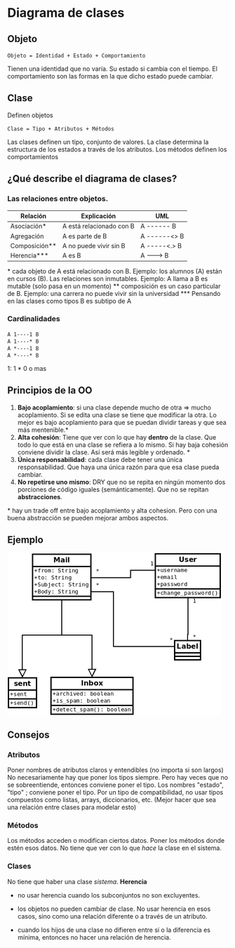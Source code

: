 # Diagrama de clases

## Objeto

```
Objeto = Identidad + Estado + Comportamiento
```

Tienen una identidad que no varía. Su estado si cambia con el tiempo. El
comportamiento son las formas en la que dicho estado puede cambiar.

## Clase

Definen objetos

```
Clase = Tipo + Atributos + Métodos
```

Las clases definen un tipo, conjunto de valores. La clase determina la
estructura de los estados a través de los atributos. Los métodos definen los
comportamientos

## ¿Qué describe el diagrama de clases?

### Las relaciones entre objetos.

| Relación        | Explicación              | UML          |
| --------------- | ------------------------ | ------------ |
| Asociación\*    | A está relacionado con B | A ------ B   |
| Agregación      | A es parte de B          | A ------<> B |
| Composición\*\* | A no puede vivir sin B   | A -----<.> B |
| Herencia\*\*\*  | A es B                   | A ---> B     |

\* cada objeto de A está relacionado con B. Ejemplo: los alumnos (A) están en
cursos (B). Las relaciones son inmutables. Ejemplo: A llama a B es mutable (solo
pasa en un momento)
** composición es un caso particular de B. Ejemplo: una carrera no puede vivir
sin la universidad \*** Pensando en las clases como tipos B es subtipo de A

### Cardinalidades

```
A 1----1 B
A 1----* B
A *----1 B
A *----* B
```

1: 1 \* 0 o mas

## Principios de la OO

1. **Bajo acoplamiento**: si una clase depende mucho de otra => mucho acoplamiento. Si se edita una clase se tiene que modificar la otra. Lo mejor es bajo acoplamiento para que se puedan dividir tareas y que sea más mentenible.\*
2. **Alta cohesión**: Tiene que ver con lo que hay **dentro** de la clase. Que todo lo que está en una clase se refiera a lo mismo. Si hay baja cohesión conviene dividir la clase. Así será más legible y ordenado. \*
3. **Única responsabilidad**: cada clase debe tener una única responsabilidad. Que haya una única razón para que esa clase pueda cambiar.
4. **No repetirse uno mismo**: DRY que no se repita en ningún momento dos porciones de código iguales (semánticamente). Que no se repitan **abstracciones**.

\* hay un trade off entre bajo acoplamiento y alta cohesion. Pero con una buena abstracción se pueden mejorar ambos aspectos.

## Ejemplo

![](modelado_mail.png)

## Consejos

### Atributos

Poner nombres de atributos claros y entendibles (no importa si son largos)
No necesariamente hay que poner los tipos siempre. Pero hay veces que no se
sobreentiende, entonces conviene poner el tipo.
Los nombres "estado", "tipo" ; conviene poner el tipo.
Por un tipo de compatibilidad, no usar tipos compuestos como listas, arrays,
diccionarios, etc. (Mejor hacer que sea una relación entre clases para modelar
esto)

### Métodos

Los métodos acceden o modifican ciertos datos. Poner los métodos donde estén
esos datos.
No tiene que ver con lo que _hace_ la clase en el sistema.

### Clases

No tiene que haber una clase _sistema_.
**Herencia**

- no usar herencia cuando los subconjuntos no son excluyentes.

- los objetos no pueden cambiar de clase. No usar herencia en esos casos, sino como una relación diferente o a través de un atributo.

- cuando los hijos de una clase no difieren entre sí o la diferencia es mínima, entonces no hacer una relación de herencia.
